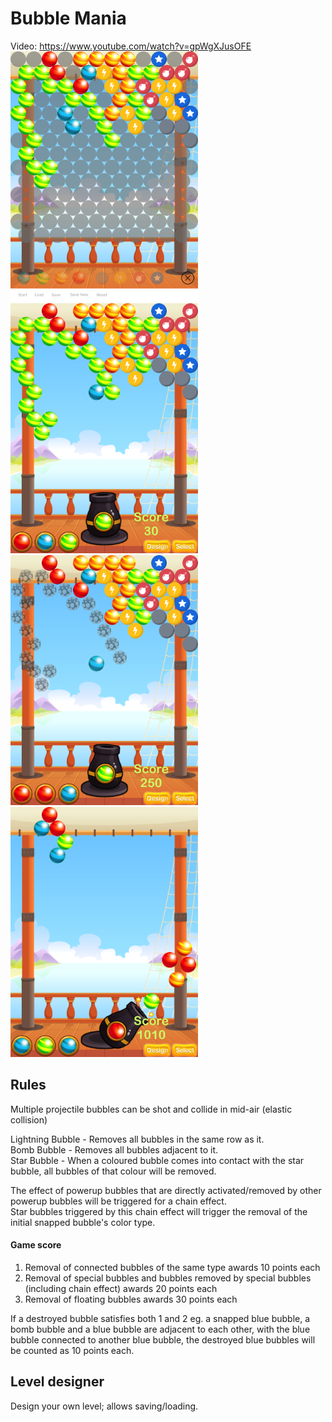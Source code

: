 # Bubble Mania
Video: https://www.youtube.com/watch?v=gpWgXJusOFE<br />
<img src="Screenshots/screenshot1.png" width="300">    <img src="Screenshots/screenshot2.png" width="300">
<img src="Screenshots/screenshot3.png" width="300">    <img src="Screenshots/screenshot4.png" width="300">

## Rules 
Multiple projectile bubbles can be shot and collide in mid-air (elastic collision)

Lightning Bubble - Removes all bubbles in the same row as it.<br />
Bomb Bubble - Removes all bubbles adjacent to it.<br />
Star Bubble - When a coloured bubble comes into contact with the star bubble, all bubbles of that colour will be removed.

The effect of powerup bubbles that are directly activated/removed by other powerup bubbles will be triggered for a chain effect.<br />
Star bubbles triggered by this chain effect will trigger the removal of the initial snapped bubble's color type.

#### Game score
1. Removal of connected bubbles of the same type awards 10 points each<br />
2. Removal of special bubbles and bubbles removed by special bubbles (including chain effect) awards 20 points each<br />
3. Removal of floating bubbles awards 30 points each

If a destroyed bubble satisfies both 1 and 2 eg. a snapped blue bubble, a bomb bubble and a blue bubble are adjacent to each other, with the blue bubble connected to another blue bubble, the destroyed blue bubbles will be counted as 10 points each.

## Level designer
Design your own level; allows saving/loading.
